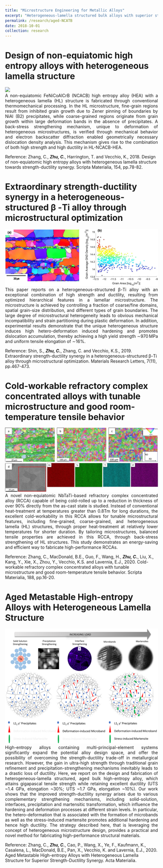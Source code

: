 ```yaml
---
title: "Microstructure Engineering for Metallic Alloys"
excerpt: "Heterogeneous-lamella structured bulk alloys with superior strength and ductility <br/><img src='/images/aged-ncatb.jpg'>"
permalink: /research/aged-NCATB
date: 2018-10-01
collection: research
---
```


Design of non-equiatomic high entropy alloys with heterogeneous lamella structure
======
<img src='/images/hl nonequiatomic HEA.png' class="center"> 

<div style="text-align: justify"> A non-equiatomic FeNiCoAlCrB (NCACB) high entropy alloy (HEA) with a heterogeneous lamella (HL) structure is fabricated through conventional thermomechanical processing. In the HL microstructure, fine-grain regions result from inhibited grain growth due to Zener pinning of boundaries by NiAl (B2) precipitates, while coarse-grained regions originate from grain growth within large deformation bands in the absence of precipitates. A back-stress strengthening mechanism, unique to deformation of heterogeneous microstructures, is verified through mechanical behavior and electron backscatter diffraction enabled geometrically necessary dislocation density analysis. This mechanism gives rise to the combination of both high strength and high ductility in HL-NCACB-HEA. </div>

Reference: Zhang, C., ***Zhu, C.***, Harrington, T. and Vecchio, K., 2018. Design of non-equiatomic high entropy alloys with heterogeneous lamella structure towards strength-ductility synergy. Scripta Materialia, 154, pp.78-82.


Extraordinary strength-ductility synergy in a heterogeneous-structured β -Ti alloy through microstructural optimization
======
<img src='/images/hl gum metal.jpeg' class="center"> 

<div style="text-align: justify"> This paper reports on a heterogeneous-structured β-Ti alloy with an exceptional combination of high strength and ductility, resulting from optimized hierarchical features in a lamellar microstructure. The microstructure is achieved by controlling a fraction of coarse/fine domains, spatial grain-size distribution, and different types of grain boundaries. The large degree of microstructural heterogeneity leads to obvious mechanical incompatibility and strain partitioning during plastic deformation. In addition, experimental results demonstrate that the unique heterogeneous structure induces high hetero-deformation induced hardening and promotes dislocation accumulation, thereby achieving a high yield strength ∼970 MPa and uniform tensile elongation of ∼16%. </div>

Reference: Shin, S., ***Zhu, C.***, Zhang, C. and Vecchio, K.S., 2019. Extraordinary strength-ductility synergy in a heterogeneous-structured β-Ti alloy through microstructural optimization. Materials Research Letters, 7(11), pp.467-473. 

Cold-workable refractory complex concentrated alloys with tunable microstructure and good room-temperature tensile behavior
======
<img src='/images/RHEA-ebsd.jpg' class="center"> 


<div style="text-align: justify"> A novel non-equiatomic NbTaTi-based refractory complex concentrated alloy (RCCA) capable of being cold-rolled up to a reduction in thickness of over 90% directly from the as-cast state is studied. Instead of conventional heat-treatment at temperatures greater than 0.8Tm for long durations, the excellent cold-workability in this RCCA allows for tunable microstructural features, including fine-grained, coarse-grained, and heterogeneous lamella (HL) structures, through proper heat-treatment at relatively lower temperatures for shorter duration. By tailoring microstructures, balanced tensile properties are achieved in this RCCA, through back-stress strengthening of HL structures. This study demonstrates an energy-saving and efficient way to fabricate high-performance RCCAs. </div>

Reference: Zhang, C., MacDonald, B.E., Guo, F., Wang, H., ***Zhu, C.***, Liu, X., Kang, Y., Xie, X., Zhou, Y., Vecchio, K.S. and Lavernia, E.J., 2020. Cold-workable refractory complex concentrated alloys with tunable microstructure and good room-temperature tensile behavior. Scripta Materialia, 188, pp.16-20. 

Aged Metastable High-entropy Alloys with Heterogeneous Lamella Structure
======
<img src='/images/aged-ncatb.jpg' class="center"> 

<div style="text-align: justify">  High-entropy alloys containing multi-principal-element systems significantly expand the potential alloy design space, and offer the possibility of overcoming the strength-ductility trade-off in metallurgical research. However, the gain in ultra-high strength through traditional grain refinement and precipitation-strengthening mechanisms inevitably leads to a drastic loss of ductility. Here, we report on the design and fabrication of heterogeneous-lamella structured, aged bulk high-entropy alloy, which attains gigapascal tensile strength while retaining excellent ductility (UTS ~1.4 GPa, elongation ~30%; UTS ~1.7 GPa, elongation ~10%). Our work shows that the improved strength-ductility synergy arises due to various complementary strengthening mechanisms, including solid-solution, interfaces, precipitation and martensitic transformation, which influence the hardening and deformation processes at different strain levels. In particular, the hetero-deformation that is associated with the formation of microbands as well as the stress-induced martensite promotes additional hardening and hence high ductility. The strategy described here, that is leveraging the concept of heterogeneous microstructure design, provides a practical and novel method for fabricating high-performance structural materials. </div>

Reference: Zhang, C., ***Zhu, C.***, Cao, P., Wang, X., Ye, F., Kaufmann, K., Casalena, L., MacDonald, B.E., Pan, X., Vecchio, K. and Lavernia, E.J., 2020. Aged Metastable High-entropy Alloys with Heterogeneous Lamella Structure for Superior Strength-Ductility Synergy. Acta Materialia. 